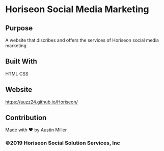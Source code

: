# Horiseon Social Media Marketing

## Purpose
A website that discribes and offers the services of Horiseon social media marketing

## Built With
HTML
CSS

## Website
https://auzz24.github.io/Horiseon/

## Contribution
Made with ❤️ by Austin Miller

### ©️2019 Horiseon Social Solution Services, Inc

